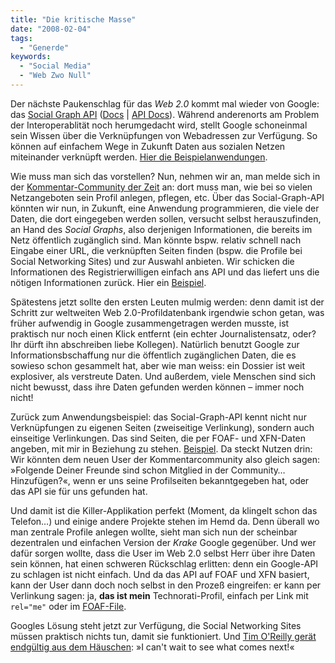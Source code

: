 ```yaml
---
title: "Die kritische Masse"
date: "2008-02-04"
tags:
  - "Generde"
keywords:
  - "Social Media"
  - "Web Zwo Null"
---
```


Der nächste Paukenschlag für das _Web 2.0_ kommt mal wieder von Google: das [Social Graph API](http://code.google.com/apis/socialgraph/) ([Docs](http://code.google.com/apis/socialgraph/docs/) | [API Docs](http://code.google.com/apis/socialgraph/docs/api.html)). Während anderenorts am Problem der Interoperablität noch herumgedacht wird, stellt Google schoneinmal sein Wissen über die Verknüpfungen von Webadressen zur Verfügung. So können auf einfachem Wege in Zukunft Daten aus sozialen Netzen miteinander verknüpft werden. [Hier die Beispielanwendungen](http://code.google.com/apis/socialgraph/docs/examples.html).

Wie muss man sich das vorstellen? Nun, nehmen wir an, man melde sich in der [Kommentar-Community der Zeit](http://kommentare.zeit.de) an: dort muss man, wie bei so vielen Netzangeboten sein Profil anlegen, pflegen, etc. Über das Social-Graph-API könnten wir nun, in Zukunft, eine Anwendung programmieren, die viele der Daten, die dort eingegeben werden sollen, versucht selbst herauszufinden, an Hand des _Social Graphs_, also derjenigen Informationen, die bereits im Netz öffentlich zugänglich sind. Man könnte bspw. relativ schnell nach Eingabe einer URL, die verknüpften Seiten finden (bspw. die Profile bei Social Networking Sites) und zur Auswahl anbieten. Wir schicken die Informationen des Registrierwilligen einfach ans API und das liefert uns die nötigen Informationen zurück. Hier ein [Beispiel](http://socialgraph-resources.googlecode.com/svn/trunk/samples/findyours.html?q=http%3A%2F%2Fcodecandies.de).

Spätestens jetzt sollte den ersten Leuten mulmig werden: denn damit ist der Schritt zur weltweiten Web 2.0-Profildatenbank irgendwie schon getan, was früher aufwendig in Google zusammengetragen werden musste, ist praktisch nur noch einen Klick entfernt (ein echter Journalistensatz, oder? Ihr dürft ihn abschreiben liebe Kollegen). Natürlich benutzt Google zur Informationsbschaffung nur die öffentlich zugänglichen Daten, die es sowieso schon gesammelt hat, aber wie man weiss: ein Dossier ist weit explosiver, als verstreute Daten. Und außerdem, viele Menschen sind sich nicht bewusst, dass ihre Daten gefunden werden können – immer noch nicht!

Zurück zum Anwendungsbeispiel: das Social-Graph-API kennt nicht nur Verknüpfungen zu eigenen Seiten (zweiseitige Verlinkung), sondern auch einseitige Verlinkungen. Das sind Seiten, die per FOAF\- und XFN\-Daten angeben, mit mir in Beziehung zu stehen. [Beispiel](http://socialgraph-resources.googlecode.com/svn/trunk/samples/findcontacts.html?q=http%3A%2F%2Fcodecandies.de). Da steckt Nutzen drin: Wir könnten dem neuen User der Kommentarcommunity also gleich sagen: »Folgende Deiner Freunde sind schon Mitglied in der Community… Hinzufügen?«, wenn er uns seine Profilseiten bekanntgegeben hat, oder das API sie für uns gefunden hat.

Und damit ist die Killer-Applikation perfekt (Moment, da klingelt schon das Telefon…) und einige andere Projekte stehen im Hemd da. Denn überall wo man zentrale Profile anlegen wollte, sieht man sich nun der scheinbar dezentralen und einfachen Version der _Krake_ Google gegenüber. Und wer dafür sorgen wollte, dass die User im Web 2.0 selbst Herr über ihre Daten sein können, hat einen schweren Rückschlag erlitten: denn ein Google-API zu schlagen ist nicht einfach. Und da das API auf FOAF und XFN basiert, kann der User dann doch noch selbst in den Prozeß eingreifen: er kann per Verlinkung sagen: ja, **das ist mein** Technorati-Profil, einfach per Link mit `rel="me"` oder im [FOAF-File](http://www.ldodds.com/foaf/foaf-a-matic.html).

Googles Lösung steht jetzt zur Verfügung, die Social Networking Sites müssen praktisch nichts tun, damit sie funktioniert. Und [Tim O'Reilly gerät endgültig aus dem Häuschen](http://radar.oreilly.com/archives/2008/02/google_social_graph_api.html): »I can't wait to see what comes next!«
